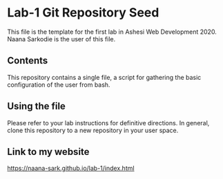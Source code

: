 # Lab-1 Git Repository Seed

This file is the template for the first lab in Ashesi Web Development 2020. Naana Sarkodie is the user of this file.

## Contents

This repository contains a single file, a script for gathering the basic configuration of the user from bash.

## Using the file

Please refer to your lab instructions for definitive directions. In general, clone this repository to a new repository in your user space.

## Link to my website
https://naana-sark.github.io/lab-1/index.html